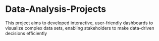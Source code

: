 # Data-Analysis-Projects
This project aims to developed interactive, user-friendly dashboards to visualize complex data sets, enabling stakeholders to make data-driven decisions efficiently
